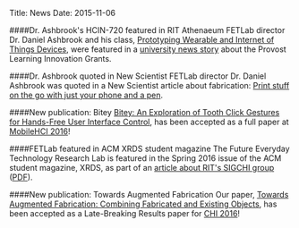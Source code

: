 Title: News
Date: 2015-11-06

####Dr. Ashbrook's HCIN-720 featured in RIT Athenaeum
FETLab director Dr. Daniel Ashbrook and his class, [Prototyping
Wearable and Internet of Things Devices](/720), were featured in a
[university news
story](http://www.rit.edu/news/story.php?id=57479&source=athenaeum)
about the Provost Learning Innovation Grants.

####Dr. Ashbrook quoted in New Scientist
FETLab director Dr. Daniel Ashbrook was quoted in a New Scientist
article about fabrication: [Print stuff on the go with just your phone
and a
pen](https://www.newscientist.com/article/mg23230941-700-print-stuff-on-the-go-with-just-your-phone-and-a-pen/).

####New publication: Bitey
[Bitey: An Exploration of Tooth Click Gestures for Hands-Free User
Interface Control](#paper-10), has been accepted as a full paper at
[MobileHCI 2016](http://mobilehci.acm.org/2016)!

####FETLab featured in ACM XRDS student magazine
The Future Everyday Technology Research Lab is featured in the Spring
2016 issue of the ACM student magazine, XRDS, as part of an [article
about RIT's SIGCHI
group](http://dl.acm.org/citation.cfm?id=2912126.2893525)
([PDF](/files/p12-byrd.pdf)).

####New publication: Towards Augmented Fabrication
Our paper, [Towards Augmented Fabrication: Combining Fabricated
and Existing Objects](#paper-9), has been accepted as a Late-Breaking
Results paper for [CHI 2016](http://chi2016.acm.org)!

<!---
####Work with us
The FETLab is recruiting PhD students for Fall 2016! We're currently
working on a wide variety of projects in the area of improving the
ability of non-experts to use digital fabrication equipment such as 3D
printers, laser cutters, and computer-controlled milling machines.

We're looking for strongly motivated students with technical skills in
the areas of computer graphics, computer vision, mechatronics,
or robotics.

See [this page](/dan/prospective_students.html) for more information
on working with the FETLab.

####Tenure-track faculty hiring
The Information Sciences and Technologies department is hiring in HCI!
See [this page](/dan/faculty_search.html) for more information and to
find the link to apply.
-->

